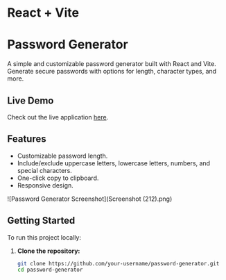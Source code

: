 # React + Vite

# Password Generator

A simple and customizable password generator built with React and Vite. Generate secure passwords with options for length, character types, and more.

## Live Demo

Check out the live application [here](https://password2generator.netlify.app/).

## Features

- Customizable password length.
- Include/exclude uppercase letters, lowercase letters, numbers, and special characters.
- One-click copy to clipboard.
- Responsive design.

![Password Generator Screenshot](Screenshot (212).png)


## Getting Started

To run this project locally:

1. **Clone the repository:**

   ```bash
   git clone https://github.com/your-username/password-generator.git
   cd password-generator


